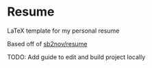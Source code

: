 # Resume
LaTeX template for my personal resume

Based off of [sb2nov/resume](https://github.com/sb2nov/resume/)

TODO: Add guide to edit and build project locally
